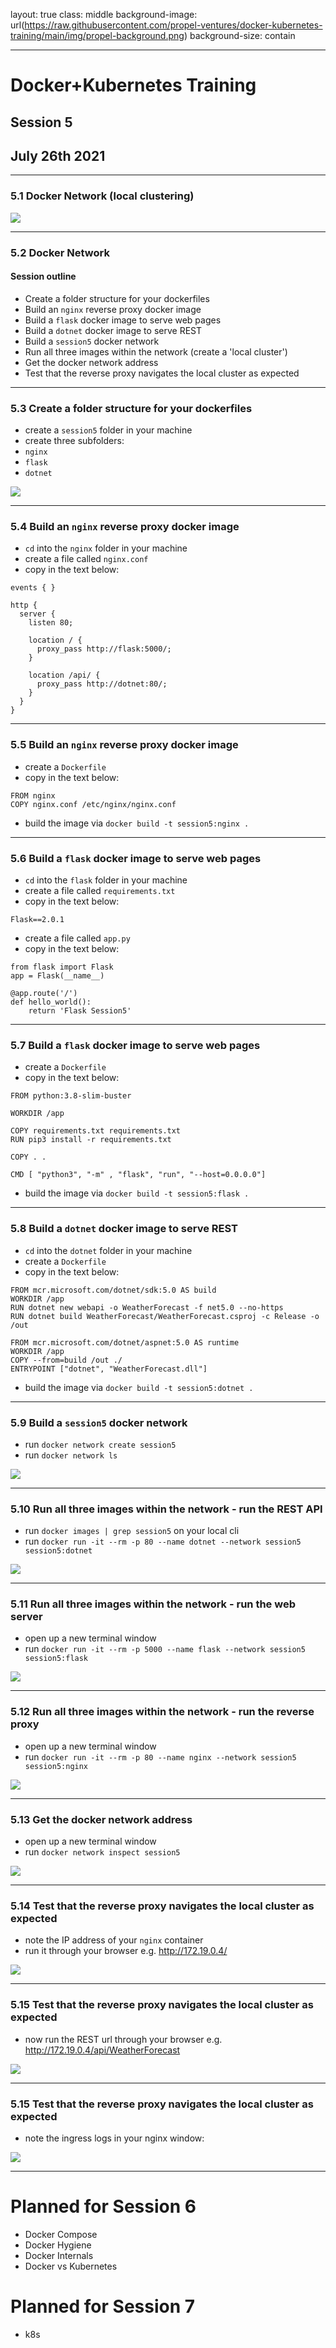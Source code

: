 layout: true
class: middle
background-image: url(https://raw.githubusercontent.com/propel-ventures/docker-kubernetes-training/main/img/propel-background.png)
background-size: contain

---

# Docker+Kubernetes Training
## Session 5
## July 26th 2021

---

### 5.1 Docker Network (local clustering)

![](https://raw.githubusercontent.com/propel-ventures/docker-kubernetes-training/main/img/evergiven.jpg)

---

### 5.2 Docker Network

#### Session outline

- Create a folder structure for your dockerfiles
- Build an `nginx` reverse proxy docker image
- Build a `flask` docker image to serve web pages
- Build a `dotnet` docker image to serve REST
- Build a `session5` docker network
- Run all three images within the network (create a 'local cluster')
- Get the docker network address
- Test that the reverse proxy navigates the local cluster as expected

---

### 5.3 Create a folder structure for your dockerfiles

- create a `session5` folder in your machine
- create three subfolders:
 - `nginx`
 - `flask`
 - `dotnet`

 ![](https://raw.githubusercontent.com/propel-ventures/docker-kubernetes-training/main/img/docker.folders.png)

---

### 5.4 Build an `nginx` reverse proxy docker image

- `cd` into the `nginx` folder in your machine
- create a file called `nginx.conf`
- copy in the text below:


```
events { }

http {
  server {
    listen 80;

    location / {
      proxy_pass http://flask:5000/;
    }

    location /api/ {
      proxy_pass http://dotnet:80/;
    }
  }
}

```

---

### 5.5 Build an `nginx` reverse proxy docker image

- create a `Dockerfile`
- copy in the text below:

```
FROM nginx
COPY nginx.conf /etc/nginx/nginx.conf

```

- build the image via `docker build -t session5:nginx .`

---

### 5.6 Build a `flask` docker image to serve web pages

- `cd` into the `flask` folder in your machine
- create a file called `requirements.txt`
- copy in the text below:

```
Flask==2.0.1

```

- create a file called `app.py`
- copy in the text below:

```
from flask import Flask
app = Flask(__name__)

@app.route('/')
def hello_world():
    return 'Flask Session5'

```

---

### 5.7 Build a `flask` docker image to serve web pages

- create a `Dockerfile`
- copy in the text below:

```
FROM python:3.8-slim-buster

WORKDIR /app

COPY requirements.txt requirements.txt
RUN pip3 install -r requirements.txt

COPY . .

CMD [ "python3", "-m" , "flask", "run", "--host=0.0.0.0"]

```

- build the image via `docker build -t session5:flask .`

---

### 5.8 Build a `dotnet` docker image to serve REST

- `cd` into the `dotnet` folder in your machine
- create a `Dockerfile`
- copy in the text below:

```
FROM mcr.microsoft.com/dotnet/sdk:5.0 AS build
WORKDIR /app
RUN dotnet new webapi -o WeatherForecast -f net5.0 --no-https
RUN dotnet build WeatherForecast/WeatherForecast.csproj -c Release -o /out

FROM mcr.microsoft.com/dotnet/aspnet:5.0 AS runtime
WORKDIR /app
COPY --from=build /out ./
ENTRYPOINT ["dotnet", "WeatherForecast.dll"]

```

- build the image via `docker build -t session5:dotnet .`

---

### 5.9 Build a `session5` docker network

- run `docker network create session5`
- run `docker network ls`

![](https://raw.githubusercontent.com/propel-ventures/docker-kubernetes-training/main/img/docker.network.png)

---

### 5.10 Run all three images within the network - run the REST API

- run `docker images | grep session5` on your local cli
- run `docker run -it --rm -p 80 --name dotnet --network session5 session5:dotnet`

![](https://raw.githubusercontent.com/propel-ventures/docker-kubernetes-training/main/img/docker.network.dotnet.png)

---

### 5.11 Run all three images within the network - run the web server

- open up a new terminal window
- run `docker run -it --rm -p 5000 --name flask --network session5 session5:flask`

![](https://raw.githubusercontent.com/propel-ventures/docker-kubernetes-training/main/img/docker.network.flask.png)

---

### 5.12 Run all three images within the network - run the reverse proxy

- open up a new terminal window
- run `docker run -it --rm -p 80 --name nginx --network session5 session5:nginx`

![](https://raw.githubusercontent.com/propel-ventures/docker-kubernetes-training/main/img/docker.network.nginx.png)

---

### 5.13 Get the docker network address

- open up a new terminal window
- run `docker network inspect session5`

![](https://raw.githubusercontent.com/propel-ventures/docker-kubernetes-training/main/img/docker.network.inspect.png)

---

### 5.14 Test that the reverse proxy navigates the local cluster as expected

- note the IP address of your `nginx` container
- run it through your browser e.g. http://172.19.0.4/

![](https://raw.githubusercontent.com/propel-ventures/docker-kubernetes-training/main/img/docker.network.http.png)

---

### 5.15 Test that the reverse proxy navigates the local cluster as expected

- now run the REST url through your browser e.g. http://172.19.0.4/api/WeatherForecast

![](https://raw.githubusercontent.com/propel-ventures/docker-kubernetes-training/main/img/docker.network.rest.png)

---

### 5.15 Test that the reverse proxy navigates the local cluster as expected

- note the ingress logs in your nginx window:

![](https://raw.githubusercontent.com/propel-ventures/docker-kubernetes-training/main/img/docker.network.ingresses.png)

---

# Planned for Session 6

- Docker Compose
- Docker Hygiene
- Docker Internals
- Docker vs Kubernetes

# Planned for Session 7

- k8s
